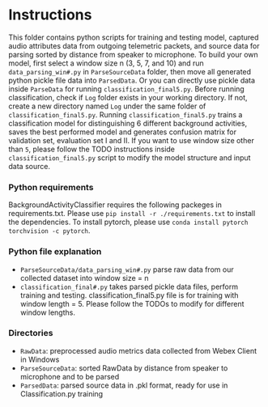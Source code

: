 # Instructions

This folder contains python scripts for training and testing model, captured audio attributes data from outgoing telemetric packets, and source data for parsing sorted by distance from speaker to microphone. 
To build your own model, first select a window size n (3, 5, 7, and 10) and run `data_parsing_win#.py` in `ParseSourceData` folder, then move all generated python pickle file data into `ParsedData`. Or you can directly use pickle data inside `ParseData` for running `classification_final5.py`. Before running classification, check if `Log` folder exists in your working directory. If not, create a new directory named `Log` under the same folder of `classification_final5.py`. 
Running `classification_final5.py` trains a classification model for distinguishing 6 different background activities, saves the best performed model and generates confusion matrix for validation set, evaluation set I and II.
If you want to use window size other than `5`, please follow the TODO instructions inside `classification_final5.py` script to modify the model structure and input data source. 

### Python requirements

BackgroundActivityClassifier requires the following packeges in requirements.txt. Please use `pip install -r ./requirements.txt` to install the dependencies.
To install pytorch, please use `conda install pytorch torchvision -c pytorch`.


### Python file explanation

- `ParseSourceData/data_parsing_win#.py` parse raw data from our collected dataset into window size = n
- `classification_final#.py` takes parsed pickle data files, perform training and testing. classification_final5.py file is for training with window length = 5. Please follow the TODOs to modify for different window lengths.


### Directories

- `RawData`: preprocessed audio metrics data collected from Webex Client in Windows
- `ParseSourceData`: sorted RawData by distance from speaker to microphone and to be parsed
- `ParsedData`: parsed source data in .pkl format, ready for use in Classification.py training
